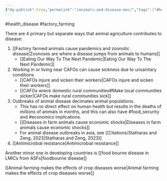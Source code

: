 ```yaml
---
{"dg-publish":true,"permalink":"/animals-and-disease-moc/","tags":["#health_disease","#factory_farming","#food_security","#economics"],"created":"2025-10-23T17:42:47.379+01:00","updated":"2025-10-23T18:06:08.712+01:00"}
---
```


#health_disease #factory_farming 

There are 4 primary but separate ways that animal agriculture contributes to disease:

1.  [[Factory farmed animals cause pandemics and zoonotic disease\|Zoonoses are where a disease jumps from animals to humans]]
	- [[Eating Our Way To The Next Pandemic\|Eating Our Way To The Next Pandemic]]
2. Working in or living near CAFOs can cause sickness due to unsanitary conditions
	- [[CAFOs injure and sicken their workers\|CAFOs injure and sicken their workers]]
	- [[CAFOs wreck domestic rural communities#Make local communities sicker\|CAFOs make rural communities sick]]
3. Outbreaks of animal disease decimates animal populations. 
	- This has no direct effect on human health but results in the deaths of millions of animals in months, and this can also have #food_security  and #economics implications.
	- [[Diseases in farm animals cause economic shocks\|Diseases in farm animals cause economic shocks]]
	- For animal disease outbreaks in asia, see [[Citations/Statharas and Zeng, 2023\|Statharas and Zeng, 2023]]
4. [[Antimicrobial resistance\|Antimicrobial resistance]]

Another minor one in developing countries is [[food bourne disease in LMICs from ASFs\|foodbourne disease]] 

[[Animal farming makes the effects of crop diseases worse\|Animal farming makes the effects of crop diseases worse]]